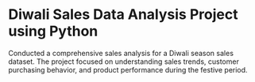 # Diwali Sales Data Analysis Project using Python


Conducted a comprehensive sales analysis for a Diwali season sales dataset. The project focused on understanding sales trends, customer purchasing behavior, and product performance during the festive period.
